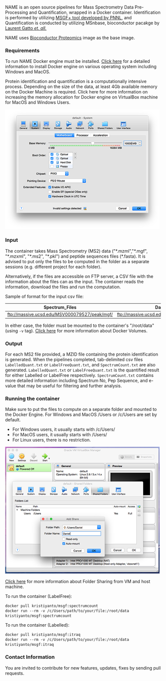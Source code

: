 
NAME is an open source pipelines for Mass Spectrometry Data Pre-Processing and Quantification, wrapped in a Docker container. Identification is performed by utilizing [MSGF+ tool developed by PNNL](https://omics.pnl.gov/software/ms-gf), and Quantification is conducted by utilizing MSnbase, bioconductor pacakge by [Laurent Gatto _et. all._](http://bioconductor.org/packages/release/bioc/html/MSnbase.html)

NAME uses [Bioconductor Proteomics](https://github.com/Bioconductor/bioc_docker) image as the base image.

### Requirements
To run NAME Docker engine must be installed. [Click here](https://docs.docker.com/engine/installation/) for a detailed information to install Docker engine on various operating system including Windows and MacOS.

Protein identification and quantification is a computationally intensive process. Depending on the size of the data, at least 4Gb available memory on the Docker Machine is required. Click here for more information on increasing the memory allocation for Docker engine on VirtualBox machine for MacOS and Windows Users.

![Adjusting RAM allocation for Docker Machine](media/ram.png)

### Input 
The container takes Mass Spectrometry  (MS2) data ("\*.mzml","\*.mgf", "\*.mzxml", "\*.ms2", "\*.pkl") and peptide sequences files (\*.fasta). It is advised to put only the files to be computed in the folder as a separate sessions (e.g. different project for each folder).

Alternatively, if the files are accessible on FTP server, a CSV file with the information about the files can as the input. The container reads the information, download the files and run the computation.

Sample of format for the input csv file:

| Spectrum_Files | Database_File |
| --- | --- |
| ftp://massive.ucsd.edu/MSV000079527/peak/mgf/ | ftp://massive.ucsd.edu/MSV000079527/sequence/ |

In either case, the folder must be mounted to the container's "/root/data" (using ```-v``` tag). [Click here](http://container-solutions.com/understanding-volumes-docker/) for more information about Docker Volumes. 

### Output
For each MS2 file provided, a MZID file containing the protein identification is generated. When the pipelines completed, tab-delimited csv files ```LabelledQuant.txt``` or ```LabelFreeQuant.txt```, and ```SpectrumCount.txt``` are also generated. ```LabelledQuant.txt``` or ```LabelFreeQuant.txt``` is the quantified result for either Labelled or LabelFree respectively. ```SpectrumCount.txt``` contains more detailed information including Spectrum No, Pep Sequence, and e-value that may be useful for filtering and further analysis. 

### Running the container
Make sure to put the files to compute on a separate folder and mounted to the Docker Engine. For Windows and MacOS /Users or /c/Users are set by default. 

* For Windows users, it usually starts with /c/Users/
* For MacOS users, it usually starts with /Users/
* For Linux users, there is no restriction.

![Linking volumes between host OS and VM (Docker Engine)](media/vmvolume.png)

[Click here](https://www.virtualbox.org/manual/ch04.htmlftp) for more information about Folder Sharing from VM and host machine.

To run the container (LabelFree):

```
docker pull kristiyanto/msgf:spectrumcount
docker run --rm -v /c/Users/path/to/your/file:/root/data kristiyanto/msgf:spectrumcount
```

To run the container (Labelled):

```
docker pull kristiyanto/msgf:itraq
docker run --rm -v /c/Users/path/to/your/file:/root/data kristiyanto/msgf:itraq
```

### Contact Information

You are invited to contribute for new features, updates, fixes by sending pull requests.
